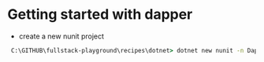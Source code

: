 # Getting started with dapper

 - create a new nunit project

```cmd
 C:\GITHUB\fullstack-playground\recipes\dotnet> dotnet new nunit -n DapperTests -o 12-db-dapper-tests
```